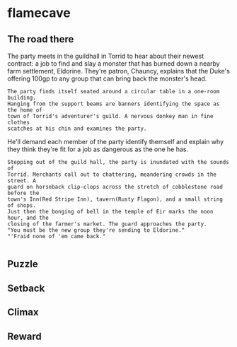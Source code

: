 # flamecave

## The road there
The party meets in the guildhall in Torrid to hear about their newest contract:
a job to find and slay a monster that has burned down a nearby farm settlement,
Eldorine. They're patron, Chauncy, explains that the Duke's offering 100gp to
any group that can bring back the monster's head.

```
The party finds itself seated around a circular table in a one-room building.
Hanging from the support beams are banners identifying the space as the home of
town of Torrid's adventurer's guild. A nervous donkey man in fine clothes
scatches at his chin and examines the party.
```
He'll demand each member of the party identify themself and explain why they
think they're fit for a job as dangerous as the one he has.



```
Stepping out of the guild hall, the party is inundated with the sounds of
Torrid. Merchants call out to chattering, meandering crowds in the street. A
guard on horseback clip-clops across the stretch of cobblestone road before the
town's Inn(Red Stripe Inn), tavern(Rusty Flagon), and a small string of shops.
Just then the bonging of bell in the temple of Eir marks the noon hour, and the
closing of the farmer's market. The guard approaches the party.
"You must be the new group they're sending to Eldorine."
"'Fraid none of 'em came back."
```



```
```

## Puzzle

## Setback

## Climax

## Reward